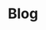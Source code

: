 ---
title: "Blog"
description: "Quantitative investing shaken, not stirred."
draft: false
bg_image: "images/blog/fraser-cottrell-L75W2svkOSE-unsplash_small.jpg"
---